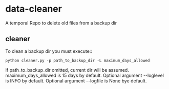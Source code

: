 data-cleaner
============

A temporal Repo to delete old files from a backup dir

## cleaner

To clean a backup dir you must execute::

    python cleaner.py -p path_to_backup_dir -L maximum_days_allowed

If path_to_backup_dir omitted, current dir will be assumed.
maximum_days_allowed is 15 days by default.
Optional argument --loglevel is INFO by default.
Optional argument --logfile is None bye default.
